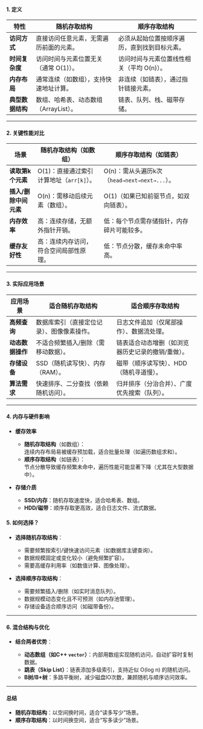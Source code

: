 #### **1. 定义**

|**特性**|**随机存取结构**|**顺序存取结构**|
|---|---|---|
|**访问方式**|直接访问任意元素，无需遍历前面的元素。|必须从起始位置按顺序遍历，直到找到目标元素。|
|**时间复杂度**|访问时间与元素位置无关（通常 O(1)）。|访问时间与元素位置线性相关（平均 O(n)）。|
|**内存布局**|通常连续（如数组），支持快速地址计算。|非连续（如链表），通过指针链接元素。|
|**典型数据结构**|数组、哈希表、动态数组（ArrayList）。|链表、队列、栈、磁带存储。|

---

#### **2. 关键性能对比**

|**场景**|**随机存取结构（如数组）**|**顺序存取结构（如链表）**|
|---|---|---|
|**读取第k个元素**|O(1)：直接通过索引计算地址（`arr[k]`）。|O(n)：需从头遍历k次（`head→next→next→...`）。|
|**插入/删除中间元素**|O(n)：需移动后续元素（数组）。|O(1)（如果已知前驱节点，如双向链表）。|
|**内存效率**|高：连续存储，无额外指针开销。|低：每个节点需存储指针，内存碎片可能较多。|
|**缓存友好性**|高：连续内存访问，符合空间局部性原理。|低：节点分散，缓存未命中率高。|

---

#### **3. 实际应用场景**

|**应用场景**|**适合随机存取结构**|**适合顺序存取结构**|
|---|---|---|
|**高频查询**|数据库索引（直接定位记录）、图像像素操作。|日志文件追加（仅尾部操作）、数据流处理。|
|**动态数据操作**|不适合频繁插入/删除（需移动数据）。|链表适合动态增删（如浏览器历史记录的撤销/重做）。|
|**存储设备**|SSD（随机读写快）、内存（RAM）。|磁带（顺序读写快）、HDD（随机寻道慢）。|
|**算法需求**|快速排序、二分查找（依赖随机访问）。|归并排序（分治合并）、广度优先搜索（队列）。|

---

#### **4. 内存与硬件影响**

- **缓存效率**
    
    - **随机存取结构**（如数组）：  
        连续内存布局易被缓存预加载，适合批量处理（如遍历数组求和）。
    - **顺序存取结构**（如链表）：  
        节点分散导致缓存频繁未命中，遍历性能可能显著下降（尤其在大型数据中）。
        
- **存储介质**
    
    - **SSD/内存**：随机存取速度快，适合哈希表、数组。
    - **HDD/磁带**：顺序存取更高效，适合日志文件、流式数据。

#### **5. 如何选择？**

- **选择随机存取结构**：
    - 需要频繁按索引/键快速访问元素（如数据库主键查询）。
    - 数据规模固定或变化较小（避免频繁扩容）。
    - 需要高缓存利用率（如数值计算、图像处理）。
        
- **选择顺序存取结构**：
    - 需要频繁插入/删除（如实时消息队列）。
    - 数据规模动态变化且不可预测（如内存池管理）。
    - 存储设备适合顺序访问（如磁带备份）。

---

#### **6. 混合结构与优化**
- **结合两者优势**：
    
    - **动态数组（如C++ `vector`）**：内部用数组实现随机访问，自动扩容时复制数据。
    - **跳表（Skip List）**：链表添加多级索引，支持近似 O(log n) 的随机访问。
    - **B树/B+树**：多路平衡树，减少磁盘IO次数，兼顾随机与顺序访问效率。
        

---

#### **总结**
- **随机存取结构**：以空间换时间，适合“读多写少”场景。
- **顺序存取结构**：以时间换空间，适合“写多读少”场景。
